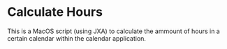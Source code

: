 # Calculate Hours

This is a MacOS script (using JXA) to calculate the ammount of hours in a certain calendar within the calendar application.
